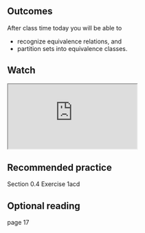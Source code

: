 ## Outcomes
After class time today you will be able to

* recognize equivalence relations, and
* partition sets into equivalence classes.

## Watch
<iframe title="embedded content" src="https://www.youtube.com/embed/PNgli3cnAQs" allowfullscreen="allowfullscreen" allow="accelerometer; autoplay; clipboard-write; encrypted-media; gyroscope; picture-in-picture"></iframe></li>

## Recommended practice
Section 0.4 Exercise 1acd

## Optional reading
page 17